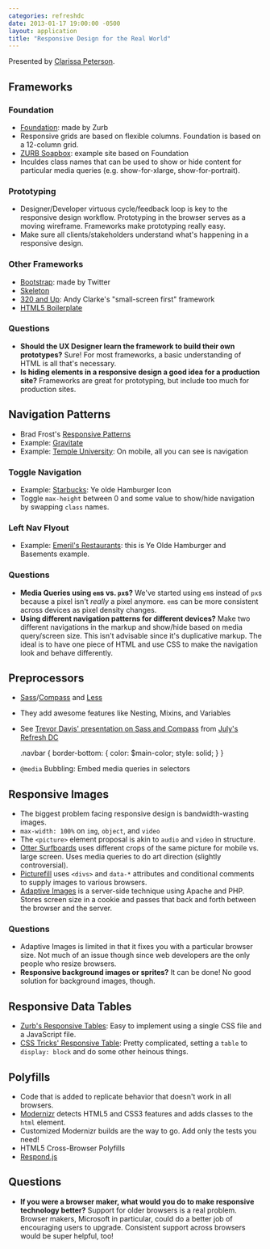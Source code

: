 ```yaml
---
categories: refreshdc
date: 2013-01-17 19:00:00 -0500
layout: application
title: "Responsive Design for the Real World"
---
```


Presented by [Clarissa Peterson](http://www.clarissapeterson.com/).

## Frameworks

### Foundation

- [Foundation](http://foundation.zurb.com): made by Zurb
- Responsive grids are based on flexible columns. Foundation is based on a 12-column grid.
- [ZURB Soapbox](http://www.zurb.com/soapbox): example site based on Foundation
- Inculdes class names that can be used to show or hide content for particular media queries (e.g. show-for-xlarge, show-for-portrait).

### Prototyping

- Designer/Developer virtuous cycle/feedback loop is key to the responsive design workflow. Prototyping in the browser serves as a moving wireframe. Frameworks make prototyping really easy.
- Make sure all clients/stakeholders understand what's happening in a responsive design.

### Other Frameworks

- [Bootstrap](http://twitter.github.com/bootstrap): made by Twitter
- [Skeleton](http://getskeleton.com)
- [320 and Up](http://stuffandnonsense.co.uk/projects/320andup): Andy Clarke's "small-screen first" framework
- [HTML5 Boilerplate](http://html5boilerplate.com)

### Questions

- **Should the UX Designer learn the framework to build their own prototypes?** Sure! For most frameworks, a basic understanding of HTML is all that's necessary.
- **Is hiding elements in a responsive design a good idea for a production site?** Frameworks are great for prototyping, but include too much for production sites.


## Navigation Patterns

- Brad Frost's [Responsive Patterns](http://bradfrost.github.com/this-is-responsive/patterns.html)
- Example: [Gravitate](http://www.gravitatedesign.com)
- Example: [Temple University](http://www.temple.edu): On mobile, all you can see is navigation

### Toggle Navigation

- Example: [Starbucks](http://starbucks.com): Ye olde Hamburger Icon
- Toggle `max-height` between 0 and some value to show/hide navigation by swapping `class` names.

### Left Nav Flyout

- Example: [Emeril's Restaurants](http://www.emerilsrestaurants.com): this is Ye Olde Hamburger and Basements example.

### Questions

- **Media Queries using `em`s vs. `px`s?** We've started using `em`s instead of `px`s because a pixel isn't *really* a pixel anymore. `em`s can be more consistent across devices as pixel density changes.
- **Using different navigation patterns for different devices?** Make two different navigations in the markup and show/hide based on media query/screen size. This isn't advisable since it's duplicative markup. The ideal is to have one piece of HTML and use CSS to make the navigation look and behave differently.


## Preprocessors

- [Sass](http://sass-lang.com)/[Compass](http://compass-style.org) and [Less](http://lesscss.org)
- They add awesome features like Nesting, Mixins, and Variables
- See [Trevor Davis' presentation on Sass and Compass](https://speakerdeck.com/trevor_davis/sass-and-compass-never-write-regular-css-again) from [July's Refresh DC](http://refreshdc-july2012.eventbrite.com)

	.navbar {
		border-bottom: {
			color: $main-color;
			style: solid;
		}
	}

- `@media` Bubbling: Embed media queries in selectors


## Responsive Images

- The biggest problem facing responsive design is bandwidth-wasting images.
- `max-width: 100%` on `img`, `object`, and `video`
- The `<picture>` element proposal is akin to `audio` and `video` in structure.
- [Otter Surfboards](http://www.ottersurfboards.co.uk) uses different crops of the same picture for mobile vs. large screen. Uses media queries to do art direction (slightly controversial).
- [Picturefill](https://github.com/scottjehl/picturefill) uses `<divs>` and `data-*` attributes and conditional comments to supply images to various browsers.
- [Adaptive Images](http://adaptive-images.com) is a server-side technique using Apache and PHP. Stores screen size in a cookie and passes that back and forth between the browser and the server.

### Questions

- Adaptive Images is limited in that it fixes you with a particular browser size. Not much of an issue though since web developers are the only people who resize browsers.
- **Responsive background images or sprites?** It can be done! No good solution for background images, though.


## Responsive Data Tables

- [Zurb's Responsive Tables](http://www.zurb.com/playground/responsive-tables): Easy to implement using a single CSS file and a JavaScript file.
- [CSS Tricks' Responsive Table](http://css-tricks.com/examples/ResponsiveTables/responsive.php): Pretty complicated, setting a `table` to `display: block` and do some other heinous things.


## Polyfills

- Code that is added to replicate behavior that doesn't work in all browsers.
- [Modernizr](http://modernizr.com) detects HTML5 and CSS3 features and adds classes to the `html` element.
- Customized Modernizr builds are the way to go. Add only the tests you need!
- HTML5 Cross-Browser Polyfills
- [Respond.js](https://github.com/scottjehl/Respond)


## Questions

- **If you were a browser maker, what would you do to make responsive technology better?** Support for older browsers is a real problem. Browser makers, Microsoft in particular, could do a better job of encouraging users to upgrade. Consistent support across browsers would be super helpful, too!